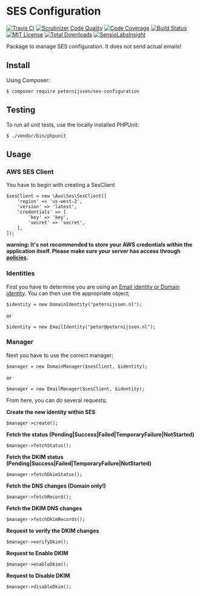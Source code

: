 # SES Configuration

[![Travis CI](https://api.travis-ci.org/peternijssen/ses-configuration.svg?branch=master)](https://travis-ci.org/peternijssen/ses-configuration)
[![Scrutinizer Code Quality](https://scrutinizer-ci.com/g/peternijssen/ses-configuration/badges/quality-score.png?b=master)](https://scrutinizer-ci.com/g/peternijssen/ses-configuration/?branch=master)
[![Code Coverage](https://scrutinizer-ci.com/g/peternijssen/ses-configuration/badges/coverage.png?b=master)](https://scrutinizer-ci.com/g/peternijssen/ses-configuration/?branch=master)
[![Build Status](https://scrutinizer-ci.com/g/peternijssen/ses-configuration/badges/build.png?b=master)](https://scrutinizer-ci.com/g/peternijssen/ses-configuration/build-status/master)
[![MIT License](https://img.shields.io/badge/license-MIT-brightgreen.svg)](https://github.com/peternijssen/ses-configuration/blob/master/LICENSE)
[![Total Downloads](https://img.shields.io/packagist/dt/peternijssen/ses-configuration.svg?style=flat)](https://packagist.org/packages/peternijssen/ses-configuration)
[![SensioLabsInsight](https://insight.sensiolabs.com/projects/bbce450d-a28d-4659-b7cf-0153d4484904/small.png)](https://insight.sensiolabs.com/projects/bbce450d-a28d-4659-b7cf-0153d4484904)

Package to manage SES configuration. It does not send actual emails!

## Install

Using Composer:

~~~
$ composer require peternijssen/ses-configuration
~~~

## Testing

To run all unit tests, use the locally installed PHPUnit:

~~~
$ ./vendor/bin/phpunit
~~~

## Usage

### AWS SES Client

You have to begin with creating a SesClient

~~~
$sesClient = new \Aws\Ses\SesClient([
    'region' => 'us-west-2',
    'version' => 'latest',
    'credentials' => [
        'key' => 'key',
        'secret' => 'secret',
    ],
]);
~~~

**warning: It's not recommended to store your AWS credentials within the application itself. Please make sure your server has access through [policies](http://docs.aws.amazon.com/ses/latest/DeveloperGuide/control-user-access.html).**

### Identities

First you have to determine you are using an [Email identity or Domain identity](http://docs.aws.amazon.com/ses/latest/DeveloperGuide/verify-addresses-and-domains.html). You can then use the appropriate object;

~~~
$identity = new DomainIdentity("peternijssen.nl");
~~~

or

~~~
$identity = new EmailIdentity("peter@peternijssen.nl");
~~~

### Manager

Next you have to use the correct manager;

~~~
$manager = new DomainManager($sesClient, $identity);
~~~

or

~~~
$manager = new EmailManager($sesClient, $identity);
~~~

From here, you can do several requests;

**Create the new identity within SES**

~~~
$manager->create();
~~~

**Fetch the status (Pending|Success|Failed|TemporaryFailure|NotStarted)**

~~~
$manager->fetchStatus();
~~~

**Fetch the DKIM status (Pending|Success|Failed|TemporaryFailure|NotStarted)**

~~~
$manager->fetchDkimStatus();
~~~

**Fetch the DNS changes (Domain only!)**

~~~
$manager->fetchRecord();
~~~

**Fetch the DKIM DNS changes**

~~~
$manager->fetchDkimRecords();
~~~

**Request to verify the DKIM changes**

~~~
$manager->verifyDkim();
~~~

**Request to Enable DKIM**

~~~
$manager->enableDkim();
~~~

**Request to Disable DKIM**

~~~
$manager->disableDkim();
~~~

